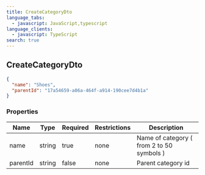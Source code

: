 ```yaml
---
title: CreateCategoryDto
language_tabs:
  - javascript: JavaScript,typescript
language_clients:
  - javascript: TypeScript
search: true
---
```


<h2 id="tocS_CreateCategoryDto">CreateCategoryDto</h2>

<!-- backwards compatibility -->
<a id="schemacreatecategorydto"></a>
<a id="schema_CreateCategoryDto"></a>
<a id="tocScreatecategorydto"></a>
<a id="tocscreatecategorydto"></a>

```json
{
  "name": "Shoes",
  "parentId": "17a54659-a06a-464f-a914-190cee7d4b1a"
}

```

### Properties

|Name|Type|Required|Restrictions|Description|
|---|---|---|---|---|
|name|string|true|none|Name of category ( from 2 to 50 symbols )|
|parentId|string|false|none|Parent category id|

